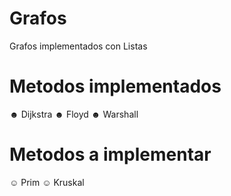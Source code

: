 # Grafos

Grafos implementados con Listas

# Metodos implementados

☻ Dijkstra
☻ Floyd
☻ Warshall

# Metodos a implementar

☺ Prim
☺ Kruskal
